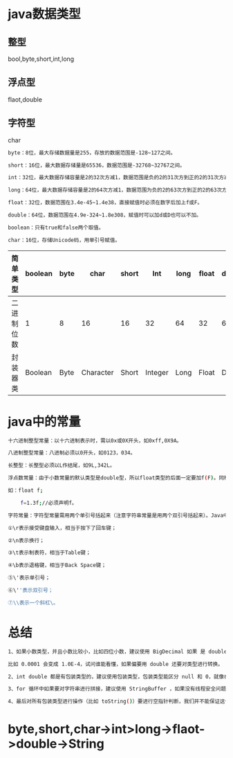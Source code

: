  

# java数据类型

## 整型

bool,byte,short,int,long

## 浮点型

flaot,double

## 字符型

char

```bash
byte：8位，最大存储数据量是255，存放的数据范围是-128~127之间。

short：16位，最大数据存储量是65536，数据范围是-32768~32767之间。

int：32位，最大数据存储容量是2的32次方减1，数据范围是负的2的31次方到正的2的31次方减1。

long：64位，最大数据存储容量是2的64次方减1，数据范围为负的2的63次方到正的2的63次方减1。

float：32位，数据范围在3.4e-45~1.4e38，直接赋值时必须在数字后加上f或F。

double：64位，数据范围在4.9e-324~1.8e308，赋值时可以加d或D也可以不加。

boolean：只有true和false两个取值。

char：16位，存储Unicode码，用单引号赋值。
```



| 简单类型   | boolean | byte | char      | short | Int     | long | float | double | void |
| ---------- | ------- | ---- | --------- | ----- | ------- | ---- | ----- | ------ | ---- |
| 二进制位数 | 1       | 8    | 16        | 16    | 32      | 64   | 32    | 64     | --   |
| 封装器类   | Boolean | Byte | Character | Short | Integer | Long | Float | Double | Void |

# java中的常量

```bash
十六进制整型常量：以十六进制表示时，需以0x或0X开头，如0xff,0X9A。

八进制整型常量：八进制必须以0开头，如0123，034。

长整型：长整型必须以L作结尾，如9L,342L。

浮点数常量：由于小数常量的默认类型是double型，所以float类型的后面一定要加f(F)。同样带小数的变量默认为double类型。

如：float f;

    f=1.3f;//必须声明f。

字符常量：字符型常量需用两个单引号括起来（注意字符串常量是用两个双引号括起来）。Java中的字符占两个字节。一些常用的转义字符：

①\r表示接受键盘输入，相当于按下了回车键；

②\n表示换行；

③\t表示制表符，相当于Table键；

④\b表示退格键，相当于Back Space键；

⑤\'表示单引号；

⑥\''表示双引号；

⑦\\表示一个斜杠\。
```

# 总结

```bash
1、如果小数类型，并且小数比较小，比如四位小数，建议使用 BigDecimal 如果 是 double 类型会有失精度，有的时候会用科学记数法表示；

比如 0.0001 会变成 1.0E-4，试问谁能看懂，如果偏要用 double 还要对类型进行转换。

2、int double 都是有包装类型的，建议使用包装类型，包装类型能区分 null 和 0，就像在spring-mvc接收时使用 int 类型接收值，如果这个属性不传值，ajax 请求会报 400 错误，而且不能区分这个值是否是空；

3、for 循环中如果要对字符串进行拼接，建议使用 StringBuffer ，如果没有线程安全问题，直接使用 StringBuilder，原因StringBuffer的所有操作是保证线程安全的，可以理解成使用了 synchronized 关键字，对性能是有影响的。

4、最后对所有包装类型进行操作（比如 toString()）要进行空指针判断，我们并不能保证这个值是有的。
```

# byte,short,char->int>long->flaot->double->String